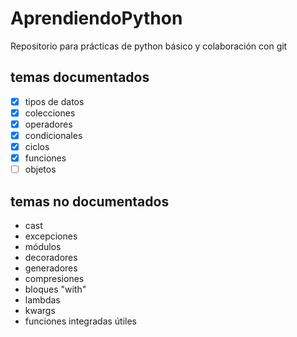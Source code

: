# AprendiendoPython

Repositorio para prácticas de python básico y colaboración con git

## temas documentados

- [x] tipos de datos
- [x] colecciones
- [x] operadores
- [x] condicionales
- [x] ciclos
- [x] funciones
- [ ] objetos

## temas no documentados
- cast
- excepciones
- módulos
- decoradores
- generadores
- compresiones
- bloques "with"
- lambdas
- kwargs
- funciones integradas útiles
